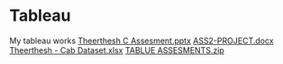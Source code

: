 # Tableau
My tableau works
[Theerthesh C Assesment.pptx](https://github.com/Theerth97/Tableau/files/7632958/Theerthesh.C.Assesment.pptx)
[ASS2-PROJECT.docx](https://github.com/Theerth97/Tableau/files/7632963/ASS2-PROJECT.docx)
[Theerthesh - Cab Dataset.xlsx](https://github.com/Theerth97/Tableau/files/7632964/Theerthesh.-.Cab.Dataset.xlsx)
[TABLUE ASSESMENTS.zip](https://github.com/Theerth97/Tableau/files/7632970/TABLUE.ASSESMENTS.zip)

